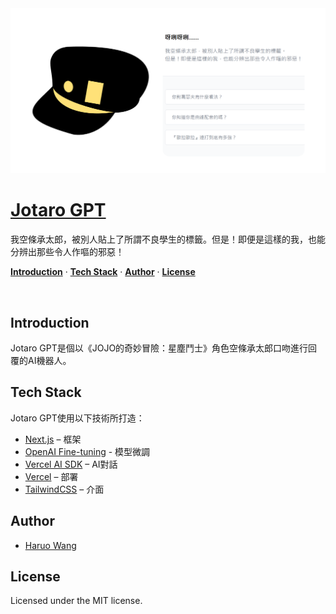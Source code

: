 <a href="https://jotarogpt.vercel.app">
  <img alt="Jotaro GPT是個以《JOJO的奇妙冒險：星塵鬥士》角色空條承太郎口吻進行回覆的AI機器人。" src="https://raw.githubusercontent.com/HaruoWang/JotaroGPT/refs/heads/main/app/opengraph-image.png">
  <h1>Jotaro GPT</h1>
</a>

<p>
  我空條承太郎，被別人貼上了所謂不良學生的標籤。但是！即便是這樣的我，也能分辨出那些令人作嘔的邪惡！
</p>

<p>
  <a href="#introduction"><strong>Introduction</strong></a> ·
  <a href="#tech-stack"><strong>Tech Stack</strong></a> ·
  <a href="#author"><strong>Author</strong></a> ·
  <a href="#license"><strong>License</strong></a>
</p>
<br/>

## Introduction

Jotaro GPT是個以《JOJO的奇妙冒險：星塵鬥士》角色空條承太郎口吻進行回覆的AI機器人。

## Tech Stack

Jotaro GPT使用以下技術所打造：

- [Next.js](https://nextjs.org/) – 框架
- [OpenAI Fine-tuning](https://openai.com/index/gpt-4o-fine-tuning/) - 模型微調
- [Vercel AI SDK](https://sdk.vercel.ai/docs) – AI對話
- [Vercel](https://vercel.com) – 部署
- [TailwindCSS](https://tailwindcss.com/) – 介面

## Author

- [Haruo Wang](https://haruowang.vercel.app)

## License

Licensed under the MIT license.
